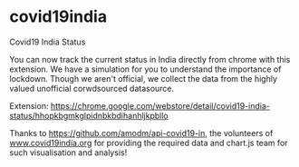 # covid19india
Covid19 India Status

You can now track the current status in India directly from chrome with this extension. We have a simulation for you to understand the importance of lockdown. Though we aren't official, we collect the data from the highly valued unofficial corwdsourced datasource.

Extension:
https://chrome.google.com/webstore/detail/covid19-india-status/hhopkbgmkglpidnbkbdihanhljkpbllo

Thanks to https://github.com/amodm/api-covid19-in, the volunteers of www.covid19india.org for providing the required data and chart.js team for such visualisation and analysis!
